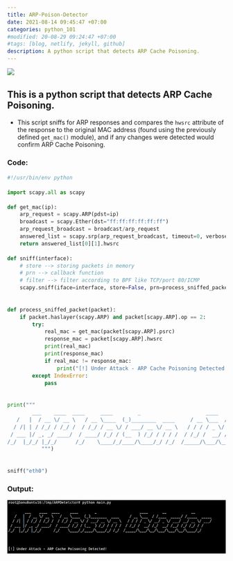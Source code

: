 ```yaml
---
title: ARP-Poison-Detector
date: 2021-08-14 09:45:47 +07:00
categories: python_101
#modified: 20-08-29 09:24:47 +07:00
#tags: [blog, netlify, jekyll, github]
description: A python script that detects ARP Cache Poisoning.
---
```


<p align="left">
 <img src="https://www.memecreator.org/static/images/memes/3007699.jpg">
</p>

## This is a python script that detects ARP Cache Poisoning.

- This script sniffs for ARP responses and compares the `hwsrc` attribute of the response to the original MAC address (found using the previously defined `get_mac()` module), and if any changes were detected would confirm ARP Cache Poisoning.


### Code:

```python
#!/usr/bin/env python

import scapy.all as scapy

def get_mac(ip):
    arp_request = scapy.ARP(pdst=ip)
    broadcast = scapy.Ether(dst="ff:ff:ff:ff:ff:ff")
    arp_request_broadcast = broadcast/arp_request
    answered_list = scapy.srp(arp_request_broadcast, timeout=0, verbose=False)[0]
    return answered_list[0][1].hwsrc

def sniff(interface):
    # store --> storing packets in memory
    # prn --> callback function
    # filter --> filter according to BPF like TCP/port 80/ICMP
    scapy.sniff(iface=interface, store=False, prn=process_sniffed_packet)


def process_sniffed_packet(packet):
    if packet.haslayer(scapy.ARP) and packet[scapy.ARP].op == 2:
        try:
            real_mac = get_mac(packet[scapy.ARP].psrc)
            response_mac = packet[scapy.ARP].hwsrc
            print(real_mac)
            print(response_mac)
            if real_mac != response_mac:
                print("[!] Under Attack - ARP Cache Poisoning Detected!")
        except IndexError:
            pass

            
print("""
        ___    ____  ____     ____        _                     ____       __            __            
   /   |  / __ \/ __ \   / __ \____  (_)________  ____     / __ \___  / /____  _____/ /_____  _____
  / /| | / /_/ / /_/ /  / /_/ / __ \/ / ___/ __ \/ __ \   / / / / _ \/ __/ _ \/ ___/ __/ __ \/ ___/
 / ___ |/ _, _/ ____/  / ____/ /_/ / (__  ) /_/ / / / /  / /_/ /  __/ /_/  __/ /__/ /_/ /_/ / /    
/_/  |_/_/ |_/_/      /_/    \____/_/____/\____/_/ /_/  /_____/\___/\__/\___/\___/\__/\____/_/     
           """)


sniff("eth0")
```

### Output:

![Image](https://raw.githubusercontent.com/m3rcer/m3rcer.github.io/master/_posts/coding/python/ARPDetector/detect1.png)